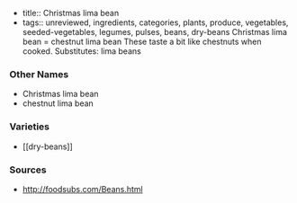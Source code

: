 - title:: Christmas lima bean
- tags:: unreviewed, ingredients, categories, plants, produce, vegetables, seeded-vegetables, legumes, pulses, beans, dry-beans
Christmas lima bean = chestnut lima bean These taste a bit like chestnuts when cooked. Substitutes: lima beans

### Other Names

* Christmas lima bean
* chestnut lima bean

### Varieties

* [[dry-beans]]

### Sources
* http://foodsubs.com/Beans.html
